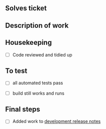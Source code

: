 Solves ticket
-------------

Description of work
-------------------

Housekeeping
------------
- [ ] Code reviewed and tidied up

To test
-------
- [ ] all automated tests pass
- [ ] build still works and runs


Final steps
-----------
- [ ] Added work to [development release notes](docs/release-notes-dev.md)
